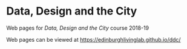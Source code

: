 # Data, Design and the City
Web pages for *Data, Design and the City* course 2018-19

Web pages can be viewed at https://edinburghlivinglab.github.io/ddc/

